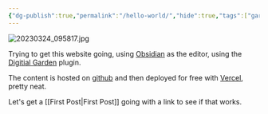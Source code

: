 ```yaml
---
{"dg-publish":true,"permalink":"/hello-world/","hide":true,"tags":["gardenEntry"],"dgShowBacklinks":false,"created":"","updated":""}
---
```


![20230324_095817.jpg](/img/user/img/20230324_095817.jpg)

Trying to get this website going, using [Obsidian](https://obsidian.md) as the editor, using the [Digitial Garden](https://github.com/oleeskild/obsidian-digital-garden) plugin.

The content is hosted on [github](https://github.com/JakeJasko/nebulous.space) and then deployed for free with [Vercel](https://vercel.app), pretty neat.

Let's get a [[First Post\|First Post]] going with a link to see if that works.